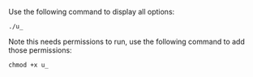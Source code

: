 Use the following command to display all options:

```
./u_
```

Note this needs permissions to run, use the following command to add those permissions:

```
chmod +x u_
```
